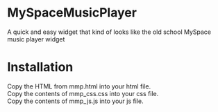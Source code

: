 # MySpaceMusicPlayer
A quick and easy widget that kind of looks like the old school MySpace music player widget

# Installation
Copy the HTML from mmp.html into your html file.<br>
Copy the contents of mmp_css.css into your css file.<br>
Copy the contents of mmp_js.js into your js file.
